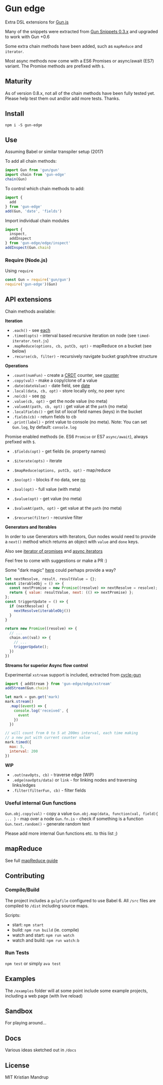 # Gun edge

Extra DSL extensions for [Gun.js](http://gun.js.org/)

Many of the snippets were extracted from [Gun Snippets 0.3.x](https://github.com/amark/gun/wiki/Snippets-(v0.3.x)) and upgraded to work with Gun +0.6

Some extra chain methods have been added, such as `mapReduce` and `iterator`.

Most async methods now come with a ES6 Promises or async/await (ES7) variant.
The Promise methods are prefixed with `$`.

## Maturity

As of version 0.8.x, not all of the chain methods have been fully tested yet.
Please help test them out and/or add more tests. Thanks.

## Install

`npm i -S gun-edge`

## Use

Assuming Babel or similar transpiler setup (2017)

To add all chain methods:

```js
import Gun from 'gun/gun'
import chain from 'gun-edge'
chain(Gun)
```

To control which chain methods to add:

```js
import {
  add
} from 'gun-edge'
add(Gun, 'date', 'fields')
```

Import individual chain modules

```js
import {
  inspect,
  addInspect
} from 'gun-edge/edge/inspect'
addInspect(Gun.chain)
```

### Require (Node.js)

Using `require`

```js
const Gun = require('gun/gun')
require('gun-edge')(Gun)
```

## API extensions

Chain methods available:

**Iteration**

- `.each()` - see [each](https://github.com/amark/gun/wiki/Snippets-(v0.3.x)#guneach)
- `.timed(opts)` - interval based recursive iteration on node  (see `timed-iterator.test.js`)
- `.mapReduce(options, cb, putCb, opt)` - mapReduce on a bucket (see below)
- `.recurse(cb, filter)` - recursively navigate bucket graph/tree structure

**Operations**

- `.count(numFun)` - create a [CRDT](https://en.wikipedia.org/wiki/Conflict-free_replicated_data_type) counter, see [counter](https://github.com/amark/gun/wiki/Snippets-(v0.3.x)#-crdt-counter)
- `.copy(val)` - make a copy/clone of a value
- `.date(dateValue)` - date field, see [date](https://github.com/amark/gun/wiki/Snippets-(v0.3.x)#date)
- `.local(data, cb, opt)` - store locally only, no peer sync
- `.no(cb)` - see [no](https://github.com/amark/gun/wiki/Snippets-(v0.3.x)#-no)
- `.value(cb, opt)` - get the node value (no meta)
- `.valueAt(path, cb, opt)` : get value at the `path` (no meta)
- `.localFields()` - get list of *local* field names (keys) in the bucket
- `.fields(cb)` - return fields to cb
- `.print(label)` - print value to console (no meta). Note: You can set `Gun.log`, by default: `console.log`

Promise enabled methods (ie. ES6 `Promise` or ES7 `async/await`), always prefixed with `$`.

- `.$fields(opt)` - get fields (ie. property names)
- `.$iterate(opts)` - iterate
- `.$mapReduce(options, putCb, opt)` - map/reduce

- `.$no(opt)` - blocks if no data, see [no](https://github.com/amark/gun/wiki/Snippets-(v0.3.x)#-no)
- `.$val(opt)` - full value (with meta)
- `.$value(opt)` - get value (no meta)
- `.$valueAt(path, opt)` - get value at the `path` (no meta)
- `.$recurse(filter)` - recursive filter

**Generators and Iterables**

In order to use Generators with Iterators, Gun nodes would need to provide a `next()` method which
returns an object with `value` and `done` keys.

Also see [iterator of promises](https://gist.github.com/domenic/5987999) and [async iterators](https://kriskowal.gitbooks.io/gtor/content/async-iterators.html)

Feel free to come with suggestions or make a PR :)

Some "dark magic" [here](https://github.com/brysgo/graphql-gun/blob/master/index.js#L9) could perhaps provide a way?

```js
let nextResolve, result, resultValue = {};
const iterableObj = () => {
  const nextPromise = new Promise((resolve) => nextResolve = resolve);
  return { value: resultValue, next: (() => nextPromise) };
};
const triggerUpdate = () => {
  if (nextResolve) {
    nextResolve(iterableObj())
  }
}

return new Promise((resolve) => {
  // ...
  chain.on((val) => {
    // ...
    triggerUpdate();
  })
})
```

**Streams for superior Async flow control**

Experimental `xstream` support is included, extracted from [cycle-gun](https://github.com/JuniperChicago/cycle-gun)

```js
import { addStream } from 'gun-edge/edge/xstream'
addStream(Gun.chain)

let mark = gun.get('mark)
mark.stream()
  .map((event) => {
    console.log('received', {
      event
    })
  })

// will count from 0 to 5 at 200ms interval, each time making
// a new put with current counter value
mark.timed({
  max: 5,
  interval: 200
})
```

**WIP**

- `.out(navOpts, cb)` - traverse edge (WIP)
- `.edge(navOpts/data)` or `link`  - for linking nodes and traversing links/edges
- `.filter(filterFun, cb)` - filter fields

### Useful internal Gun functions

`Gun.obj.copy(val)` - copy a value
`Gun.obj.map(data, function(val, field){ ... }` - map over a node
`Gun.fn.is` - check if something is a function
`Gun.text.random()` - generate random text

Please add more internal Gun functions etc. to this list ;)

## mapReduce

See full [mapReduce guide](https://github.com/kristianmandrup/gun-edge/Map-Reduce.md)

## Contributing

### Compile/Build

The project includes a `gulpfile` configured to use Babel 6.
All `/src` files are compiled to `/dist` including source maps.

Scripts:
- start: `npm start`
- build: `npm run build` (ie. compile)
- watch and start: `npm run watch`
- watch and build: `npm run watch:b`

### Run Tests

`npm test` or simply `ava test`

## Examples

The `/examples` folder will at some point include some example projects, including a web page (with live reload)

## Sandbox

For playing around...

## Docs

Various ideas sketched out in `/docs`

## License

MIT Kristian Mandrup